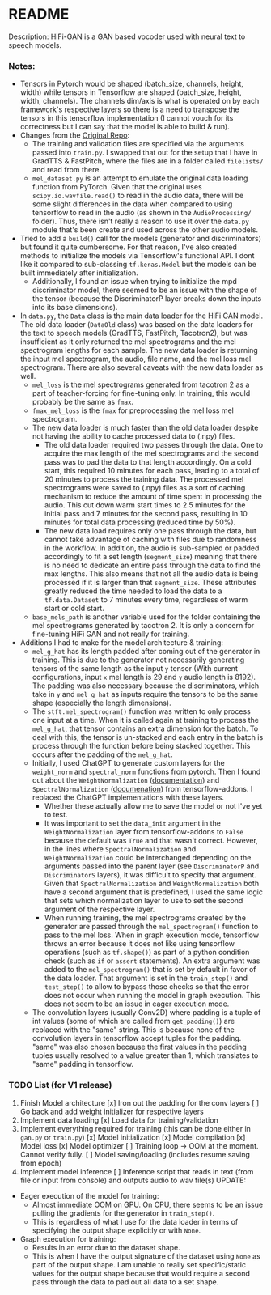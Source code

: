 # README

Description: HiFi-GAN is a GAN based vocoder used with neural text to speech models.

### Notes:

 * Tensors in Pytorch would be shaped (batch_size, channels, height, width) while tensors in Tensorflow are shaped (batch_size, height, width, channels). The channels dim/axis is what is operated on by each framework's respective layers so there is a need to transpose the tensors in this tensorflow implementation (I cannot vouch for its correctness but I can say that the model is able to build & run).
 * Changes from the [Original Repo](https://github.com/jik876/hifi-gan):
     * The training and validation files are specified via the arguments passed into `train.py`. I swapped that out for the setup that I have in GradTTS & FastPitch, where the files are in a folder called `filelists/` and read from there.
     * `mel_dataset.py` is an attempt to emulate the original data loading function from PyTorch. Given that the original uses `scipy.io.wavfile.read()` to read in the audio data, there will be some slight differences in the data when compared to using tensorflow to read in the audio (as shown in the `AudioProcessing/` folder). Thus, there isn't really a reason to use it over the `data.py` module that's been create and used across the other audio models.
 * Tried to add a `build()` call for the models (generator and discriminators) but found it quite cumbersome. For that reason, I've also created methods to initialize the models via Tensorflow's functional API. I dont like it compared to sub-classing `tf.keras.Model` but the models can be built immediately after initialization.
     * Additionally, I found an issue when trying to initialize the mpd discriminator model, there seemed to be an issue with the shape of the tensor (because the DiscriminatorP layer breaks down the inputs into its base dimensions).
 * In `data.py`, the `Data` class is the main data loader for the HiFi GAN model. The old data loader (`DataOld` class) was based on the data loaders for the text to speech models (GradTTS, FastPitch, Tacotron2), but was insufficient as it only returned the mel spectrograms and the mel spectrogram lengths for each sample. The new data loader is returning the input mel spectrogram, the audio, file name, and the mel loss mel spectrogram. There are also several caveats with the new data loader as well.
     * `mel_loss` is the mel spectrograms generated from tacotron 2 as a part of teacher-forcing for fine-tuning only. In training, this would probably be the same as `fmax`.
     * `fmax_mel_loss` is the `fmax` for preprocessing the mel loss mel spectrogram.
     * The new data loader is much faster than the old data loader despite not having the ability to cache processed data to (.npy) files.
         * The old data loader required two passes through the data. One to acquire the max length of the mel spectrograms and the second pass was to pad the data to that length accordingly. On a cold start, this required 10 minutes for each pass, leading to a total of 20 minutes to process the training data. The processed mel spectrograms were saved to (.npy) files as a sort of caching mechanism to reduce the amount of time spent in processing the audio. This cut down warm start times to 2.5 minutes for the initial pass and 7 minutes for the second pass, resulting in 10 minutes for total data processing (reduced time by 50%).
         * The new data load requires only one pass through the data, but cannot take advantage of caching with files due to randomness in the workflow. In addition, the audio is sub-sampled or padded accordingly to fit a set length (`segment_size`) meaning that there is no need to dedicate an entire pass through the data to find the max lengths. This also means that not all the audio data is being processed if it is larger than that `segment_size`. These attributes greatly reduced the time needed to load the data to a `tf.data.Dataset` to 7 minutes every time, regardless of warm start or cold start.
     * `base_mels_path` is another variable used for the folder containing the mel spectrograms generated by tacotron 2. It is only a concern for fine-tuning HiFi GAN and not really for training. 
 * Additions I had to make for the model architecture & training:
     * `mel_g_hat` has its length padded after coming out of the generator in training. This is due to the generator not necessarily generating tensors of the same length as the input `y` tensor (With current configurations, input `x` mel length is 29 and `y` audio length is 8192). The padding was also necessary because the discriminators, which take in `y` and `mel_g_hat` as inputs require the tensors to be the same shape (especially the length dimensions).
     * The `stft.mel_spectrogram()` function was written to only process one input at a time. When it is called again at training to process the `mel_g_hat`, that tensor contains an extra dimension for the batch. To deal with this, the tensor is un-stacked and each entry in the batch is process through the function before being stacked together. This occurs after the padding of the `mel_g_hat`.
     * Initially, I used ChatGPT to generate custom layers for the `weight_norm` and `spectral_norm` functions from pytorch. Then I found out about the `WeightNormalization` ([documentation](https://www.tensorflow.org/addons/api_docs/python/tfa/layers/WeightNormalization)) and `SpectralNormalization` ([documenation](https://www.tensorflow.org/addons/api_docs/python/tfa/layers/SpectralNormalization)) from tensorflow-addons. I replaced the ChatGPT implementations with these layers.
         * Whether these actually allow me to save the model or not I've yet to test.
         * It was important to set the `data_init` argument in the `WeightNormalization` layer from tensorflow-addons to `False` because the default was `True` and that wasn't correct. However, in the lines where `SpectralNormalization` and `WeightNormalization` could be interchanged depending on the arguments passed into the parent layer (see `DiscriminatorP` and `DiscriminatorS` layers), it was difficult to specify that argument. Given that `SpectralNormalization` and `WeightNormalization` both have a second argument that is predefined, I used the same logic that sets which normalization layer to use to set the second argument of the respective layer.
         * When running training, the mel spectrograms created by the generator are passed through the `mel_spectrogram()` function to pass to the mel loss. When in graph execution mode, tensorflow throws an error because it does not like using tensorflow operations (such as `tf.shape()`) as part of a python condition check (such as `if` or `assert` statements). An extra argument was added to the `mel_spectrogram()` that is set by default in favor of the data loader. That argument is set in the `train_step()` and `test_step()` to allow to bypass those checks so that the error does not occur when running the model in graph execution. This does not seem to be an issue in eager execution mode.
     * The convolution layers (usually Conv2D) where padding is a tuple of int values (some of which are called from `get_padding()`) are replaced with the "same" string. This is because none of the convolution layers in tensorflow accept tuples for the padding. "same" was also chosen because the first values in the padding tuples usually resolved to a value greater than 1, which translates to "same" padding in tensorflow.


### TODO List (for V1 release)

 1. Finish Model architecture
     [x] Iron out the padding for the conv layers
     [ ] Go back and add weight initializer for respective layers
 2. Implement data loading
     [x] Load data for training/validation
 3. Implement everything required for training (this can be done either in `gan.py` or `train.py`)
     [x] Model initialization
     [x] Model compilation
         [x] Model loss
         [x] Model optimizer
     [ ] Training loop -> OOM at the moment. Cannot verify fully.
     [ ] Model saving/loading (includes resume saving from epoch)
 4. Implement model inference
     [ ] Inference script that reads in text (from file or input from console) and outputs audio to wav file(s)
UPDATE:
 * Eager execution of the model for training:
     * Almost immediate OOM on GPU. On CPU, there seems to be an issue pulling the gradients for the generator in `train_step()`.
     * This is regardless of what I use for the data loader in terms of specifying the output shape explicitly or with `None`.
 * Graph execution for training:
     * Results in an error due to the dataset shape.
     * This is when I have the output signature of the dataset using `None` as part of the output shape. I am unable to really set specific/static values for the output shape because that would require a second pass through the data to pad out all data to a set shape.
